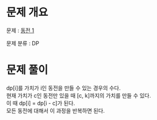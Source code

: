 # 문제 개요

문제 : [동전 1](https://www.acmicpc.net/problem/2293)

문제 분류 : DP

# 문제 풀이

dp[i]를 가치가 i인 동전을 만들 수 있는 경우의 수다.  
현재 가치가 c인 동전만 있을 때 [c, k]까지의 가치를 만들 수 있다.  
이 때 dp[i] = dp[i - c]가 된다.  
모든 동전에 대해서 이 과정을 반복하면 된다.

